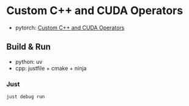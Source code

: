 # Custom C++ and CUDA Operators

- pytorch: [Custom C++ and CUDA Operators](https://docs.pytorch.org/tutorials/advanced/cpp_custom_ops.html)

## Build & Run

- python: uv
- cpp: justfile + cmake + ninja

### Just

```bash
just debug run
```

